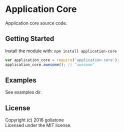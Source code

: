 # Application Core

Application core source code.

## Getting Started
Install the module with: `npm install application-core`

```javascript
var application_core = require('application-core');
application_core.awesome(); // "awesome"
```

## Examples
See examples dir.

## License
Copyright (c) 2016 goliatone  
Licensed under the MIT license.
